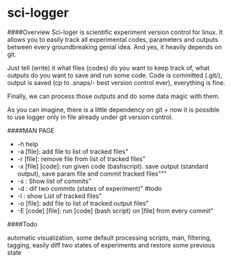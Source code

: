 sci-logger
==========

####Overview
Sci-loger is scientific experiment version control for linux. It allows you to easily track all experimental codes, parameters and outputs between every groundbreaking genial idea. And yes, it heavily depends on git.

Just tell (write) it what files (codes) do you want to keep track of, what outputs do you want to save and run some code. Code is committed (.git/), output is saved (cp to .snaps/- best version control ever), everything is fine.

Finally, we can process those outputs and do some data magic with them.

As you can imagine, there is a little dependency on git + now it is possible to use logger only in file already under git version control.

####MAN PAGE
* -h help
* -a [file]: add file to list of tracked files"
* -r [file]: remove file from list of tracked files"
* -x [file] [code]: run given code (bashscript). save output (standard output), save param file and commit tracked files"""
* -s : Show list of commits"
* -d : dif two commits (states of experiment)" #todo
* -l : show List of tracked files"
* -o [file]: add file to list of tracked output files"
* -E [code] [file]: run [code]  (bash script) on [file] from every commit"

####Todo

automatic visualization, some default processing scripts, man, filtering, tagging, easily diff two states of experiments and restore some previous state
